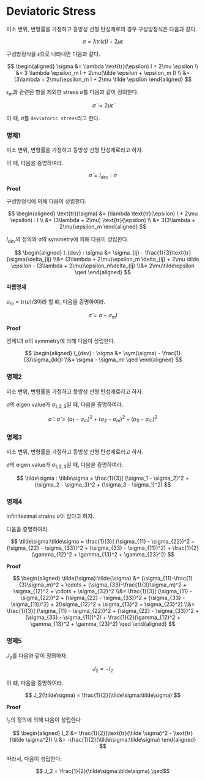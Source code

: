# Deviatoric Stress
미소 변위, 변형률을 가정하고 등방성 선형 탄성재료의 경우 구성방정식은 다음과 같다.

$$ \sigma = \lambda \text{tr}(\epsilon) I + 2\mu \epsilon $$

구성방정식을 $\tilde \epsilon$으로 나타내면 다음과 같다.

$$ \begin{aligned} \sigma &= \lambda \text{tr}(\epsilon) I + 2\mu \epsilon \\ &= 3 \lambda \epsilon_m I + 2\mu(\tilde \epsilon + \epsilon_m I) \\ &= (3\lambda + 2\mu)\epsilon_m I + 2\mu \tilde \epsilon \end{aligned} $$

$\epsilon_m$과 관련된 항을 제외한 stress $\tilde \sigma$를 다음과 같이 정의한다.

$$ \tilde \sigma := 2\mu \tilde \epsilon $$

이 때, $\tilde \sigma$를 `deviatoric stress`라고 한다.

### 명제1
미소 변위, 변형률을 가정하고 등방성 선형 탄성재료라고 하자.

이 때, 다음을 증명하여라.

$$ \tilde \sigma = I_{dev}:\sigma $$

**Proof**

구성방정식에 의해 다음이 성립한다.

$$ \begin{aligned} \text{tr}(\sigma) &= (\lambda \text{tr}(\epsilon) I + 2\mu \epsilon) : I \\ &= (3\lambda + 2\mu) \text{tr}(\epsilon) \\ &= 3(3\lambda +  2\mu)\epsilon_m \end{aligned} $$

$I_{dev}$의 정의와 $\sigma$의 symmetry에 의해 다음이 성립한다.

$$ \begin{aligned} I_{dev} : \sigma &= \sigma_{ij} - \frac{1}{3}\text{tr}(\sigma)\delta_{ij} \\&= (3\lambda + 2\mu)\epsilon_m \delta_{ij} + 2\mu \tilde \epsilon - (3\lambda +  2\mu)\epsilon_m\delta_{ij} \\&= 2\mu\tilde\epsilon  \qed \end{aligned} $$

#### 따름명제
$\sigma_m = \text{tr}(\sigma)/3$이라 할 떄, 다음을 증명하여라.

$$ \tilde \sigma = \sigma - \sigma_m I $$

**Proof**

명제1과 $\sigma$의 symmetry에 의해 다음이 성립한다.

$$ \begin{aligned} I_{dev} : \sigma &= \sym(\sigma) - \frac{1}{3}\sigma_{kk}I \\&= \sigma - \sigma_mI \qed \end{aligned} $$

### 명제2
미소 변위, 변형률을 가정하고 등방성 선형 탄성재료라고 하자.

$\sigma$의 eigen value가 $\sigma_{1,2,3}$일 때, 다음을 증명하여라.

$$ \tilde\sigma : \tilde\sigma = (\sigma_1 - \sigma_m)^2 + (\sigma_2 - \sigma_m)^2 + (\sigma_3 - \sigma_m)^2 $$

### 명제3
미소 변위, 변형률을 가정하고 등방성 선형 탄성재료라고 하자.

$\sigma$의 eigen value가 $\sigma_{1,2,3}$일 때, 다음을 증명하여라.

$$ \tilde\sigma : \tilde\sigma = \frac{1}{3}( (\sigma_1 - \sigma_2)^2 + (\sigma_2 - \sigma_3)^2 + (\sigma_3 - \sigma_1)^2) $$

### 명제4
Infinitesimal strains $\sigma$이 있다고 하자.

다음을 증명하여라.

$$ \tilde\sigma:\tilde\sigma = \frac{1}{3}( (\sigma_{11} - \sigma_{22})^2 + (\sigma_{22} - \sigma_{33})^2 + (\sigma_{33} - \sigma_{11})^2) + \frac{1}{2}(\gamma_{12}^2 + \gamma_{13}^2 + \gamma_{23}^2) $$

**Proof**


$$ \begin{aligned} \tilde{\sigma}:\tilde{\sigma} &= (\sigma_{11}-\frac{1}{3}\sigma_m)^2 + \cdots + (\sigma_{33}-\frac{1}{3}\sigma_m)^2 + \sigma_{12}^2 + \cdots + \sigma_{32}^2 \\&= \frac{1}{3}( (\sigma_{11} - \sigma_{22})^2 + (\sigma_{22} - \sigma_{33})^2 + (\sigma_{33} - \sigma_{11})^2) + 2(\sigma_{12}^2 + \sigma_{13}^2 + \sigma_{23}^2) \\&= \frac{1}{3}( (\sigma_{11} - \sigma_{22})^2 + (\sigma_{22} - \sigma_{33})^2 + (\sigma_{33} - \sigma_{11})^2) + \frac{1}{2}(\gamma_{12}^2 + \gamma_{13}^2 + \gamma_{23}^2) \qed \end{aligned} $$

### 명제5
$J_2$를 다음과 같이 정의하자.

$$ J_2 = -I_2 $$

이 떄, 다음을 증명하여라.

$$ J_2(\tilde\sigma) = \frac{1}{2}(\tilde\sigma:\tilde\sigma) $$

**Proof**

$I_2$의 정의에 의해 다음이 성립한다

$$ \begin{aligned} I_2 &= \frac{1}{2}(\text{tr}(\tilde \sigma)^2 - \text{tr}(\tilde \sigma^2)) \\ &= -\frac{1}{2}(\tilde\sigma:\tilde\sigma) \end{aligned} $$

따라서, 다음이 성립한다.

$$ J_2 =  \frac{1}{2}(\tilde\sigma:\tilde\sigma) \qed$$